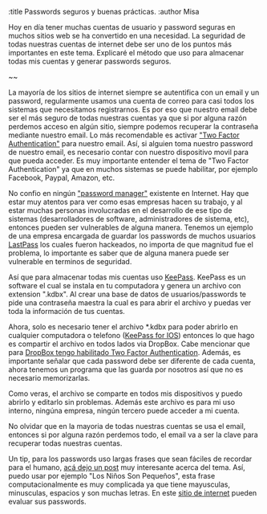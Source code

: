 :title Passwords seguros y buenas prácticas.
:author Misa

Hoy en día tener muchas cuentas de usuario y password seguras en muchos sitios web
se ha convertido en una necesidad. La seguridad de todas nuestras cuentas de
internet debe ser uno de los puntos más importantes en este tema. Explicaré
el método que uso para almacenar todas mis cuentas y generar passwords seguros.

~~

La mayoría de los sitios de internet siempre se autentifica con un email y un password,
regularmente usamos una cuenta de correo para casi todos los sistemas que necesitamos
registrarnos. Es por eso que nuestro email debe ser el más seguro de todas nuestras
cuentas ya que si por alguna razón perdemos acceso en algún sitio, siempre podemos
recuperar la contraseña mediante nuestro email. Lo más recomendable es activar
<a href="https://www.google.com/landing/2step/">"Two Factor Authentication"</a>
para nuestro email. Así, si alguien toma nuestro password de nuestro email, es
necesario contar con nuestro dispositivo movil para que pueda acceder.
Es muy importante entender el tema de "Two Factor Authentication" ya que en muchos
sistemas se puede habilitar, por ejemplo Facebook, Paypal, Amazon, etc.
<br/>

No confio en ningún  <a href="http://www.pcmag.com/article2/0,2817,2407168,00.asp">
"password manager"</a> existente en Internet. Hay que estar muy atentos para ver
como esas empresas hacen su trabajo, y al estar muchas personas involucradas en el
desarrollo de ese tipo de sistemas (desarrolladores
de software, administradores de sistema, etc), entonces pueden ser vulnerables
de alguna manera. Tenemos un ejemplo de una empresa encargada de guardar
los passwords de muchos usuarios
<a href="http://lifehacker.com/lastpass-hacked-time-to-change-your-master-password-1711463571">LastPass</a> los cuales fueron hackeados, no importa de que magnitud fue el problema,
lo importante es saber que de alguna manera puede ser vulnerable en terminos de seguridad.

Así que para almacenar todas mis cuentas uso <a href="https://www.keepassx.org/">KeePass</a>.
KeePass es un software el cual se instala en tu computadora y genera un archivo con
extension ".kdbx". Al crear una base de datos de usuarios/passwords te pide una
contraseña maestra la cual es para abrir el archivo y puedas ver toda la información
de tus cuentas.

Ahora, solo es necesario tener el archivo *.kdbx para poder abrirlo en cualquier
computadora o telefono (<a href="https://itunes.apple.com/mx/app/minikeepass-secure-password-manager/id451661808?mt=8">KeePass for IOS</a>) entonces
lo que hago es compartir el archivo en todos lados via DropBox. Cabe mencionar
que para <a href="https://www.dropbox.com/help/security/enable-two-step-verification">DropBox tengo habilitado Two Factor Authentication</a>. Además, es importante
señalar que cada password debe ser diferente de cada cuenta, ahora tenemos
un programa que las guarda por nosotros así que no es necesario memorizarlas.

Como veras, el archivo se comparte en todos mis dispositivos y puedo abrirlo
y editarlo sin problemas. Además este archivo es para mi uso interno, ningúna
empresa, ningún tercero puede acceder a mi cuenta.

No olvidar que en la mayoria de todas nuestras cuentas se usa el email, entonces
si por alguna razón perdemos todo, el email va a ser la clave para recuperar
todas nuestras cuentas.

Un tip, para los passwords uso largas frases que sean fáciles de recordar para el humano, <a href="https://theintercept.com/2015/03/26/passphrases-can-memorize-attackers-cant-guess/">acá dejo un post</a> muy interesante
acerca del tema. Así, puedo usar por ejemplo "Los Niños Son Pequeños", esta frase
computacionalmente es muy complicada ya que tiene mayusculas, minusculas, espacios y son
muchas letras.
En este <a href="https://howsecureismypassword.net/">sitio de internet</a> pueden 
evaluar sus passwords.
